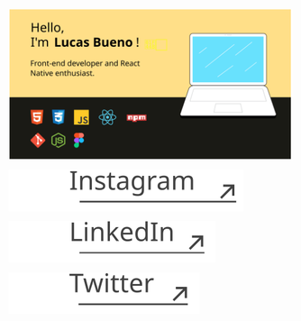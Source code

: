 ![alt](./assets/readme-bg.svg)

[![alt](./assets/instagram.svg)](https://instagram.com/lucxs.bueno)


[![alt](./assets/linkedin.svg)](https://linkedin.com/in/lucxsbueno)

[![alt](./assets/twitter.svg)](https://twitter.com/__lucasbueno)